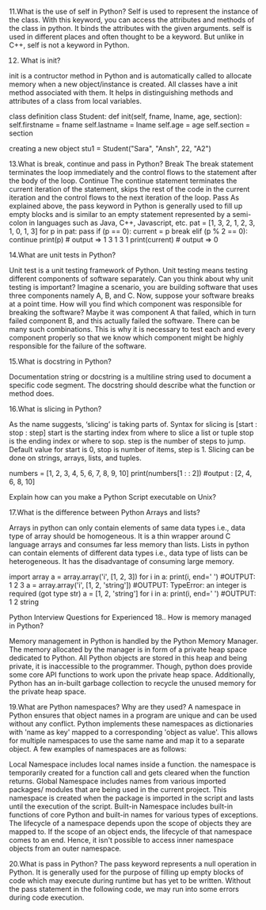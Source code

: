 11.What is the use of self in Python?
Self is used to represent the instance of the class. With this keyword, you can access the attributes and methods of the class in python. It binds the attributes with the given arguments. self is used in different places and often thought to be a keyword. But unlike in C++, self is not a keyword in Python.

12. What is init?

init is a contructor method in Python and is automatically called to allocate memory when a new object/instance is created. All classes have a init method associated with them. It helps in distinguishing methods and attributes of a class from local variables.

class definition
class Student: def init(self, fname, lname, age, section): self.firstname = fname self.lastname = lname self.age = age self.section = section

creating a new object
stu1 = Student("Sara", "Ansh", 22, "A2")

 13.What is break, continue and pass in Python?
 Break The break statement terminates the loop immediately and the control flows to the statement after the body of the loop. Continue The continue statement terminates the current iteration of the statement, skips the rest of the code in the current iteration and the control flows to the next iteration of the loop. Pass As explained above, the pass keyword in Python is generally used to fill up empty blocks and is similar to an empty statement represented by a semi-colon in languages such as Java, C++, Javascript, etc.
pat = [1, 3, 2, 1, 2, 3, 1, 0, 1, 3] for p in pat: pass if (p == 0): current = p break elif (p % 2 == 0): continue print(p) # output => 1 3 1 3 1 print(current) # output => 0

 14.What are unit tests in Python?

Unit test is a unit testing framework of Python. Unit testing means testing different components of software separately. Can you think about why unit testing is important? Imagine a scenario, you are building software that uses three components namely A, B, and C. Now, suppose your software breaks at a point time. How will you find which component was responsible for breaking the software? Maybe it was component A that failed, which in turn failed component B, and this actually failed the software. There can be many such combinations. This is why it is necessary to test each and every component properly so that we know which component might be highly responsible for the failure of the software.

 15.What is docstring in Python?

Documentation string or docstring is a multiline string used to document a specific code segment. The docstring should describe what the function or method does.

16.What is slicing in Python?

As the name suggests, ‘slicing’ is taking parts of. Syntax for slicing is [start : stop : step] start is the starting index from where to slice a list or tuple stop is the ending index or where to sop. step is the number of steps to jump. Default value for start is 0, stop is number of items, step is 1. Slicing can be done on strings, arrays, lists, and tuples.

numbers = [1, 2, 3, 4, 5, 6, 7, 8, 9, 10] print(numbers[1 : : 2]) #output : [2, 4, 6, 8, 10]

Explain how can you make a Python Script executable on Unix?



 17.What is the difference between Python Arrays and lists?

Arrays in python can only contain elements of same data types i.e., data type of array should be homogeneous. It is a thin wrapper around C language arrays and consumes far less memory than lists. Lists in python can contain elements of different data types i.e., data type of lists can be heterogeneous. It has the disadvantage of consuming large memory.

import array a = array.array('i', [1, 2, 3]) for i in a: print(i, end=' ') #OUTPUT: 1 2 3 a = array.array('i', [1, 2, 'string']) #OUTPUT: TypeError: an integer is required (got type str) a = [1, 2, 'string'] for i in a: print(i, end=' ') #OUTPUT: 1 2 string

Python Interview Questions for Experienced
 18.. How is memory managed in Python?

Memory management in Python is handled by the Python Memory Manager. The memory allocated by the manager is in form of a private heap space dedicated to Python. All Python objects are stored in this heap and being private, it is inaccessible to the programmer. Though, python does provide some core API functions to work upon the private heap space.
Additionally, Python has an in-built garbage collection to recycle the unused memory for the private heap space.

 19.What are Python namespaces? Why are they used?
A namespace in Python ensures that object names in a program are unique and can be used without any conflict. Python implements these namespaces as dictionaries with 'name as key' mapped to a corresponding 'object as value'. This allows for multiple namespaces to use the same name and map it to a separate object. A few examples of namespaces are as follows:

Local Namespace includes local names inside a function. the namespace is temporarily created for a function call and gets cleared when the function returns.
Global Namespace includes names from various imported packages/ modules that are being used in the current project. This namespace is created when the package is imported in the script and lasts until the execution of the script.
Built-in Namespace includes built-in functions of core Python and built-in names for various types of exceptions.
The lifecycle of a namespace depends upon the scope of objects they are mapped to. If the scope of an object ends, the lifecycle of that namespace comes to an end. Hence, it isn't possible to access inner namespace objects from an outer namespace. 

20.What is pass in Python?
The pass keyword represents a null operation in Python. It is generally used for the purpose of filling up empty blocks of code which may execute during runtime but has yet to be written. Without the pass statement in the following code, we may run into some errors during code execution.
